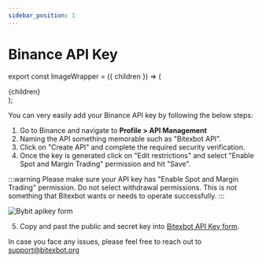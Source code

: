 ```yaml
---
sidebar_position: 1
---
```


# Binance API Key

export const ImageWrapper = ({ children }) => (
<div className="image-wrapper">
{children}
</div>
);

You can very easily add your Binance API key by following the below steps:

1. Go to Binance and navigate to **Profile > API Management**
2. Naming the API something memorable such as "Bitexbot API".
3. Click on "Create API" and complete the required security verification.
4. Once the key is generated click on "Edit restrictions" and select "Enable Spot and Margin Trading" permission and hit "Save".

:::warning
Please make sure your API key has "Enable Spot and Margin Trading" permission. Do not select withdrawal permissions. This is not something that Bitexbot wants or needs to operate successfully.
:::

<ImageWrapper>
    <img src={require('/img/tutorial/binance-apikey-1.png').default} alt="Bybit apikey form" />
</ImageWrapper>

5. Copy and past the public and secret key into [Bitexbot API Key form](/get-started/apikey-guide.md#connect-bitexbot-to-your-exchange).

In case you face any issues, please feel free to reach out to support@bitexbot.org
